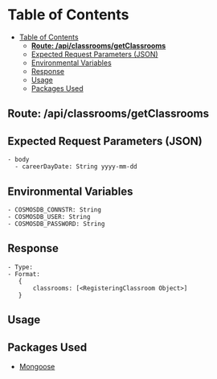 # Table of Contents
- [Table of Contents](#table-of-contents)
  - [**Route: /api/classrooms/getClassrooms**](#route-apiclassroomsgetclassrooms)
  - [Expected Request Parameters (JSON)](#expected-request-parameters-json)
  - [Environmental Variables](#environmental-variables)
  - [Response](#response)
  - [Usage](#usage)
  - [Packages Used](#packages-used)

## **Route: /api/classrooms/getClassrooms**

## Expected Request Parameters (JSON)
    - body
      - careerDayDate: String yyyy-mm-dd
## Environmental Variables
    - COSMOSDB_CONNSTR: String
    - COSMOSDB_USER: String
    - COSMOSDB_PASSWORD: String
## Response
    - Type: 
    - Format:
       {
           classrooms: [<RegisteringClassroom Object>]
       }

## Usage

## Packages Used
- [Mongoose](https://www.npmjs.com/package/mongoose "Mongoose NPM Page")
